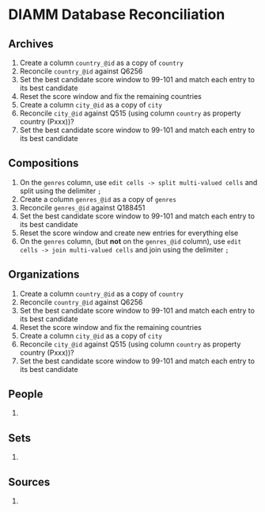 # DIAMM Database Reconciliation

## Archives

1. Create a column `country_@id` as a copy of `country`
2. Reconcile `country_@id` against Q6256
3. Set the best candidate score window to 99-101 and match each entry to its best candidate
4. Reset the score window and fix the remaining countries
5. Create a column `city_@id` as a copy of `city`
6. Reconcile `city_@id` against Q515 (using column `country` as property country (Pxxx))?
7. Set the best candidate score window to 99-101 and match each entry to its best candidate

## Compositions

1. On the `genres` column, use `edit cells -> split multi-valued cells` and split using the delimiter `;`
2. Create a column `genres_@id` as a copy of `genres`
3. Reconcile `genres_@id` against Q188451
4. Set the best candidate score window to 99-101 and match each entry to its best candidate
5. Reset the score window and create new entries for everything else
6. On the `genres` column, (but **not** on the `genres_@id` column), use `edit cells -> join multi-valued cells` and join using the delimiter `;`

## Organizations

1. Create a column `country_@id` as a copy of `country`
2. Reconcile `country_@id` against Q6256
3. Set the best candidate score window to 99-101 and match each entry to its best candidate
4. Reset the score window and fix the remaining countries
5. Create a column `city_@id` as a copy of `city`
6. Reconcile `city_@id` against Q515 (using column `country` as property country (Pxxx))?
7. Set the best candidate score window to 99-101 and match each entry to its best candidate

## People

1.

## Sets

1.

## Sources

1.
